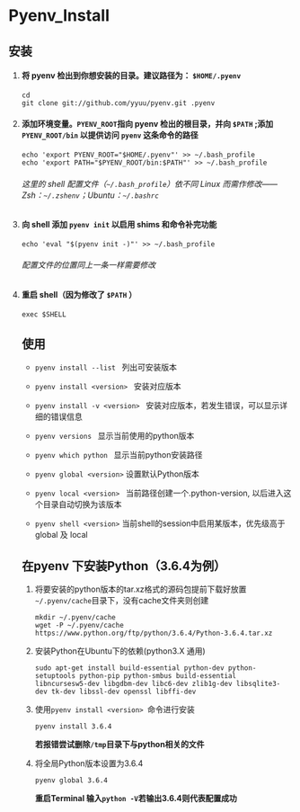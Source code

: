 # Pyenv_Install

##  安装

1. ####  将 pyenv 检出到你想安装的目录。建议路径为： `$HOME/.pyenv`

   ```shell
   cd
   git clone git://github.com/yyuu/pyenv.git .pyenv
   ```

2. #### 添加环境变量。`PYENV_ROOT`指向 pyenv 检出的根目录，并向 `$PATH` ;添加 `PYENV_ROOT/bin` 以提供访问 `pyenv` 这条命令的路径

   ```shell
   echo 'export PYENV_ROOT="$HOME/.pyenv"' >> ~/.bash_profile
   echo 'export PATH="$PYENV_ROOT/bin:$PATH"' >> ~/.bash_profile
   ```
   ###### 这里的 shell 配置文件（`~/.bash_profile`）依不同 Linux 而需作修改——Zsh：`~/.zshenv`；Ubuntu：`~/.bashrc`

3. #### 向 shell 添加 `pyenv init` 以启用 shims 和命令补完功能

   ```shell
   echo 'eval "$(pyenv init -)"' >> ~/.bash_profile
   ```
   ###### 配置文件的位置同上一条一样需要修改

4. #### 重启 shell（因为修改了 `$PATH` ）

   ```shell
   exec $SHELL
   ```
   

   ## 使用

   - `pyenv install --list `
        列出可安装版本 

   - `pyenv install <version> `
        安装对应版本 

   - `pyenv install -v <version> `
        安装对应版本，若发生错误，可以显示详细的错误信息 

   - `pyenv versions `
        显示当前使用的python版本 

   - `pyenv which python `
        显示当前python安装路径

   - ` pyenv global <version> `
        设置默认Python版本 

   - `pyenv local <version> `
        当前路径创建一个.python-version, 以后进入这个目录自动切换为该版本

   - ` pyenv shell <version> `
        当前shell的session中启用某版本，优先级高于global 及 local

   

   ## 在pyenv 下安装Python（3.6.4为例）

   1. 将要安装的python版本的tar.xz格式的源码包提前下载好放置`~/.pyenv/cache`目录下，没有cache文件夹则创建

      ```shell
      mkdir ~/.pyenv/cache
      wget -P ~/.pyenv/cache https://www.python.org/ftp/python/3.6.4/Python-3.6.4.tar.xz
      ```

   2. 安装Python在Ubuntu下的依赖(python3.X 通用)

      ```shell
      sudo apt-get install build-essential python-dev python-setuptools python-pip python-smbus build-essential libncursesw5-dev libgdbm-dev libc6-dev zlib1g-dev libsqlite3-dev tk-dev libssl-dev openssl libffi-dev
      ```

   3. 使用`pyenv install <version> `命令进行安装

      ```
      pyenv install 3.6.4
      ```

      **若报错尝试删除`/tmp`目录下与python相关的文件**

   4. 将全局Python版本设置为3.6.4

      ```
      pyenv global 3.6.4
      ```

      **重启Terminal 输入`python -V`若输出3.6.4则代表配置成功**

      


